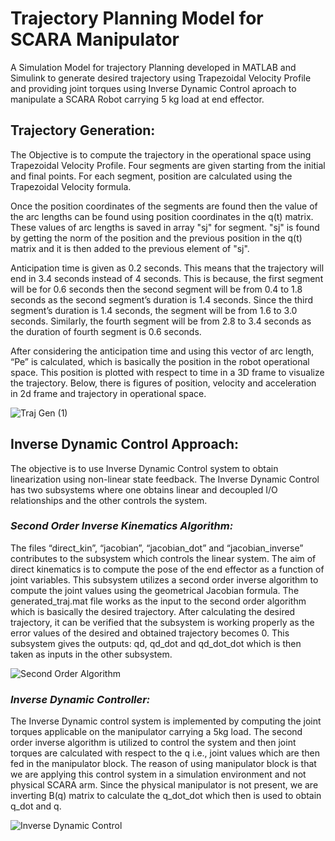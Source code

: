 # Trajectory Planning Model for SCARA Manipulator

A Simulation Model for trajectory Planning developed in MATLAB and Simulink to generate desired trajectory using Trapezoidal Velocity Profile and providing joint torques using Inverse Dynamic Control aproach to manipulate a SCARA Robot carrying 5 kg load at end effector.

## **Trajectory Generation:**

The Objective is to compute the trajectory in the operational space using Trapezoidal Velocity Profile. Four segments are given starting from the initial and final points. For each segment, position are calculated using the Trapezoidal Velocity formula.

Once the position coordinates of the segments are found then the value of the arc lengths can be found using position coordinates in the q(t) matrix. These values of arc lengths is saved in array "sj" for segment. "sj" is found by getting the norm of the position and the previous position in the q(t) matrix and it is then added to the previous element of "sj".

Anticipation time is given as 0.2 seconds. This means that the trajectory will end in 3.4 seconds instead of 4 seconds. This is because, the first segment will be for 0.6 seconds then the second segment will be from 0.4 to 1.8 seconds as the second segment’s duration is 1.4 seconds. Since the third segment’s duration is 1.4 seconds, the segment will be from 1.6 to 3.0 seconds. Similarly, the fourth segment will be from 2.8 to 3.4 seconds as the duration of fourth segment is 0.6 seconds.

After considering the anticipation time and using this vector of arc length, “Pe” is calculated, which is basically the position in the robot operational space. This position is plotted with respect to time in a 3D frame to visualize the trajectory. Below, there is figures of position, velocity and acceleration in 2d frame and trajectory in operational space.

![Traj Gen (1)](https://user-images.githubusercontent.com/73630123/221020555-67bb25af-cb2e-4f6d-aa29-0f2533e75918.jpg)

## **Inverse Dynamic Control Approach:**

The objective is to use Inverse Dynamic Control system to obtain linearization using non-linear state feedback. The Inverse Dynamic Control has two subsystems where one obtains linear and decoupled I/O relationships and the other controls the system. 

### ***Second Order Inverse Kinematics Algorithm:***

The files “direct_kin”, “jacobian”, “jacobian_dot” and “jacobian_inverse” contributes to the subsystem which controls the linear system. The aim of direct kinematics is to compute the pose of the end effector as a function of joint variables. This subsystem utilizes a second order inverse algorithm to compute the joint values using the geometrical Jacobian formula. The generated_traj.mat file works as the input to the second order algorithm which is basically the desired trajectory. After calculating the desired trajectory, it can be verified that the subsystem is working properly as the error values of the desired and obtained trajectory becomes
0. This subsystem gives the outputs: qd, qd_dot and qd_dot_dot which is then taken as inputs in the other subsystem.

![Second Order Algorithm](https://user-images.githubusercontent.com/73630123/221025141-4708284a-079f-4902-8612-458c6d20d599.jpg)

### ***Inverse Dynamic Controller:***

The Inverse Dynamic control system is implemented by computing the joint torques applicable
on the manipulator carrying a 5kg load. The second order inverse algorithm is utilized to control
the system and then joint torques are calculated with respect to the q i.e., joint values which are
then fed in the manipulator block. The reason of using manipulator block is that we are applying
this control system in a simulation environment and not physical SCARA arm. Since the physical
manipulator is not present, we are inverting B(q) matrix to calculate the q_dot_dot which then is
used to obtain q_dot and q.

![Inverse Dynamic Control](https://user-images.githubusercontent.com/73630123/221023976-6f42cc3b-de28-4fe2-b7d8-c8ae46799dd6.jpg)

